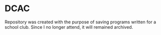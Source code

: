 # DCAC
Repository was created with the purpose of saving programs written for a school club. Since I no longer attend, it will remained archived.
